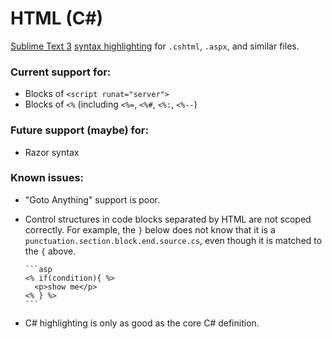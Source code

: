 # HTML (C#)

[Sublime Text 3][st3] [syntax highlighting][ss-docs] for `.cshtml`, `.aspx`, and similar files.

### Current support for:

- Blocks of `<script runat="server">`
- Blocks of `<%` (including `<%=`, `<%#`, `<%:`, `<%--`)

### Future support (maybe) for:

- Razor syntax

### Known issues:

- "Goto Anything" support is poor.

- Control structures in code blocks separated by HTML are not scoped correctly. For example, the `}` below does not know that it is a `punctuation.section.block.end.source.cs`, even though it is matched to the `{` above.

      ```asp
      <% if(condition){ %>
        <p>show me</p>
      <% } %>
      ```

- C# highlighting is only as good as the core C# definition.


[st3]: https://www.sublimetext.com/
[ss-docs]: https://www.sublimetext.com/docs/3/syntax.html